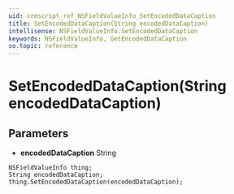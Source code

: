 ```yaml
---
uid: crmscript_ref_NSFieldValueInfo_SetEncodedDataCaption
title: SetEncodedDataCaption(String encodedDataCaption)
intellisense: NSFieldValueInfo.SetEncodedDataCaption
keywords: NSFieldValueInfo, GetEncodedDataCaption
so.topic: reference
---
```


# SetEncodedDataCaption(String encodedDataCaption)

## Parameters

* **encodedDataCaption** String

```crmscript
NSFieldValueInfo thing;
String encodedDataCaption;
thing.SetEncodedDataCaption(encodedDataCaption);
```

